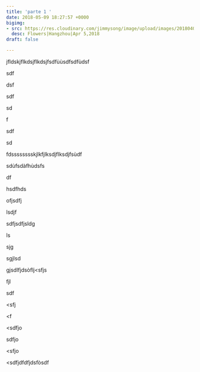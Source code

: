 ```yaml
---
title: 'parte 1 '
date: 2018-05-09 18:27:57 +0000
bigimg:
- src: https://res.cloudinary.com/jimmysong/image/upload/images/2018040501.jpg
  desc: Flowers|Hangzhou|Apr 5,2018
draft: false

---
```

jfldskjflkdsjflkdsjfsdfùùsdfsdfùdsf

sdf

dsf

sdf

sd

f

sdf

sd

fdsssssssskjlkfjlksdjflksdjfsùdf

sdùfsdàfhùdsfs

df

hsdfhds

ofjsdfj

lsdjf

sdfjsdfjsldg

ls

sjg

sgjlsd

gjsdlfjdsòflj<sfjs

fjl

sdf

<sfj

<f

<sdfjo

sdfjo

<sfjo

<sdfjdfdfjdsfòsdf